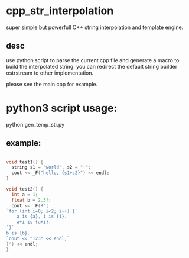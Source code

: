 # cpp_str_interpolation
super simple but powerfull C++ string interpolation and template engine.

## desc
use python script to parse the current cpp file and generate a macro to build the interpolated string.
you can redirect the default string builder ostrstream to other implementation.

please see the main.cpp for example.

# python3 script usage:
python gen_temp_str.py <cpp file name>

## example:
```c++

void test1() {
  string s1 = "world", s2 = "!";
  cout << _F("hello, {s1+s2}") << endl;
}

void test2() {
  int a = 1;
  float b = 2.3f;
  cout << _F(R"(
`for (int i=0; i<2; i++) {`
    a is {a}, i is {i}.
    a+i is {a+i}.
`}`
b is {b}.
`cout << "123" << endl;`
)") << endl;
}
```
